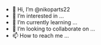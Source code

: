 - 👋 Hi, I’m @nikoparts22
- 👀 I’m interested in ...
- 🌱 I’m currently learning ...
- 💞️ I’m looking to collaborate on ...
- 📫 How to reach me ...

<!---
carljahnson/carljahnson is a ✨ special ✨ repository because its `README.md` (this file) appears on your GitHub profile.
You can click the Preview link to take a look at your changes.
--->
